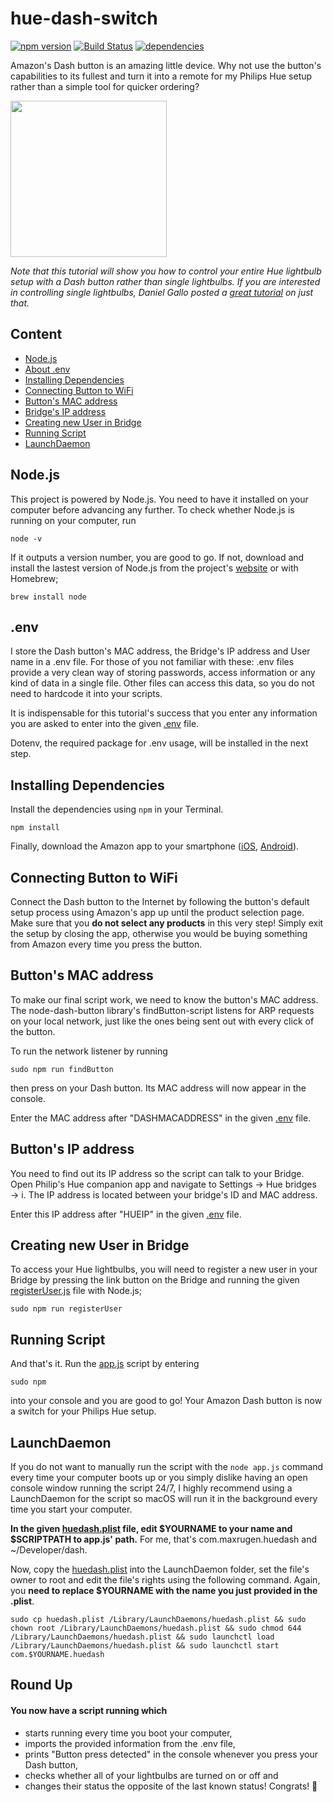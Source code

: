 # hue-dash-switch
[![npm version](https://badge.fury.io/js/hue-dash-switch.svg)](https://badge.fury.io/js/hue-dash-switch) [![Build Status](https://travis-ci.org/maxrugen/hue-dash-switch.svg?branch=master)](https://travis-ci.org/maxrugen/hue-dash-switch) [![dependencies](https://david-dm.org/maxrugen/hue-dash-switch.svg)](https://david-dm.org/maxrugen/hue-dash-switch)

Amazon's Dash button is an amazing little device. Why not use the button's capabilities to its fullest and turn it into a remote for my Philips Hue setup rather than a simple tool for quicker ordering?

<img src="https://raw.githubusercontent.com/maxrugen/hue-dash-switch/master/logo.png" width="250" height="250">


*Note that this tutorial will show you how to control your entire Hue lightbulb setup with a Dash button rather than single lightbulbs. If you are interested in controlling single lightbulbs, Daniel Gallo posted a [great tutorial](http://www.danielgallo.co.uk/post/hack-an-amazon-dash-button-to-control-philips-hue-lights/) on just that.*

## Content
* [Node.js](#nodejs)
* [About .env](#env)
* [Installing Dependencies](#installing-dependencies)
* [Connecting Button to WiFi](#connecting-button-to-wifi)
* [Button's MAC address](#buttons-mac-address)
* [Bridge's IP address](#buttons-ip-address)
* [Creating new User in Bridge](#creating-new-user-in-bridge)
* [Running Script](#running-script)
* [LaunchDaemon](#launchdaemon)

## Node.js
This project is powered by Node.js. You need to have it installed on your computer before advancing any further. To check whether Node.js is running on your computer, run
```
node -v
```
If it outputs a version number, you are good to go. If not, download and install the lastest version of Node.js from the project's [website](https://nodejs.org/) or with Homebrew;
```
brew install node
```

## .env
I store the Dash button's MAC address, the Bridge's IP address and User name  in a .env file. For those of you not familiar with these: .env files provide a very clean way of storing passwords, access information or any kind of data in a single file. Other files can access this data, so you do not need to hardcode it into your scripts.

It is indispensable for this tutorial's success that you enter any information you are asked to enter into the given  [.env](../master/.env) file.

Dotenv, the required package for .env usage, will be installed in the next step.    

## Installing Dependencies


Install the dependencies using `npm` in your Terminal.

```
npm install
```
Finally, download the Amazon app to your smartphone ([iOS](https://itunes.apple.com/de/app/amazon/id348712880?mt=8), [Android](https://play.google.com/store/apps/details?id=com.amazon.mShop.android.shopping)).

## Connecting Button to WiFi
Connect the Dash button to the Internet by following the button's default setup process using Amazon's app up until the product selection page. Make sure that you **do not select any products** in this very step! Simply exit the setup by closing the app, otherwise you would be buying something from Amazon every time you press the button.

## Button's MAC address
To make our final script work, we need to know the button's MAC address. The node-dash-button library's findButton-script listens for ARP requests on your local network, just like the ones being sent out with every click of the button.

To run the network listener by running
```
sudo npm run findButton
```
then press on your Dash button. Its MAC address will now appear in the console.

Enter the MAC address after "DASHMACADDRESS" in the given [.env](../master/.env) file.

## Button's IP address
You need to find out its IP address so the script can talk to your Bridge. Open Philip's Hue companion app and navigate to Settings → Hue bridges →  i. The IP address is located between your bridge's ID and MAC address.

Enter this IP address after "HUEIP" in the given [.env](../master/.env) file.


## Creating new User in Bridge
To access your Hue lightbulbs, you will need to register a new user in your Bridge by pressing the link button on the Bridge and running the given [registerUser.js](../master/registerUser.js) file with Node.js;
```
sudo npm run registerUser
```


## Running Script
And that's it. Run the [app.js](../master/app.js) script by entering
```
sudo npm 
```
into your console and you are good to go! Your Amazon Dash button is now a switch for your Philips Hue setup.

## LaunchDaemon
If you do not want to manually run the script with the `node app.js` command every time your computer boots up or you simply dislike having an open console window running the script 24/7, I highly recommend using a LaunchDaemon for the script so macOS will run it in the background every time you start your computer.


**In the given [huedash.plist](../master/huedash.plist) file, edit $YOURNAME to your name and $SCRIPTPATH to app.js' path.** For me, that's com.maxrugen.huedash and ~/Developer/dash.

Now, copy the [huedash.plist](../master/huedash.plist) into the LaunchDaemon folder, set the file's owner to root and edit the file's rights using the following command. Again, you **need to replace $YOURNAME with the name you just provided in the .plist**.
```
sudo cp huedash.plist /Library/LaunchDaemons/huedash.plist && sudo chown root /Library/LaunchDaemons/huedash.plist && sudo chmod 644 /Library/LaunchDaemons/huedash.plist && sudo launchctl load /Library/LaunchDaemons/huedash.plist && sudo launchctl start com.$YOURNAME.huedash
```

## Round Up
#### You now have a script running which
* starts running every time you boot your computer,
* imports the provided information from the .env file,
* prints "Button press detected" in the console whenever you press your Dash button,
* checks whether all of your lightbulbs are turned on or off and
* changes their status the opposite of the last known status!
Congrats! 🎉
